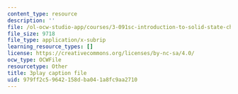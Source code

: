 ```yaml
---
content_type: resource
description: ''
file: /ol-ocw-studio-app/courses/3-091sc-introduction-to-solid-state-chemistry-fall-2010/979ff2c59642158dba041a8fc9aa2710_StY_01uUFSY.srt
file_size: 9718
file_type: application/x-subrip
learning_resource_types: []
license: https://creativecommons.org/licenses/by-nc-sa/4.0/
ocw_type: OCWFile
resourcetype: Other
title: 3play caption file
uid: 979ff2c5-9642-158d-ba04-1a8fc9aa2710
---
```

